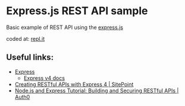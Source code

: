 # Express.js REST API sample

Basic example of REST API using the [express.js](https://expressjs.com/)

coded at: [repl.it](https://repl.it/@erkobridee/express-restapi-sample)

## Useful links:

- [Express](https://expressjs.com/)
  - [Express v4 docs](https://expressjs.com/en/4x/api.html)
- [Creating RESTful APIs with Express 4 | SitePoint](https://www.sitepoint.com/creating-restful-apis-express-4/)
- [Node.js and Express Tutorial: Building and Securing RESTful APIs | Auth0](https://auth0.com/blog/node-js-and-express-tutorial-building-and-securing-restful-apis/)